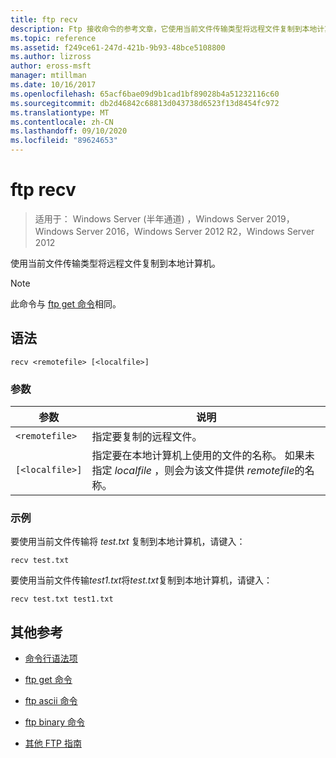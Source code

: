 ```yaml
---
title: ftp recv
description: Ftp 接收命令的参考文章，它使用当前文件传输类型将远程文件复制到本地计算机。
ms.topic: reference
ms.assetid: f249ce61-247d-421b-9b93-48bce5108800
ms.author: lizross
author: eross-msft
manager: mtillman
ms.date: 10/16/2017
ms.openlocfilehash: 65acf6bae09d9b1cad1bf89028b4a51232116c60
ms.sourcegitcommit: db2d46842c68813d043738d6523f13d8454fc972
ms.translationtype: MT
ms.contentlocale: zh-CN
ms.lasthandoff: 09/10/2020
ms.locfileid: "89624653"
---
```

# <a name="ftp-recv"></a>ftp recv

> 适用于： Windows Server (半年通道) ，Windows Server 2019，Windows Server 2016，Windows Server 2012 R2，Windows Server 2012

使用当前文件传输类型将远程文件复制到本地计算机。

> [!NOTE]
> 此命令与 [ftp get 命令](ftp-get.md)相同。

## <a name="syntax"></a>语法

```
recv <remotefile> [<localfile>]
```

### <a name="parameters"></a>参数

| 参数 | 说明 |
| --------- | ----------- |
| `<remotefile>` | 指定要复制的远程文件。 |
| `[<localfile>]` | 指定要在本地计算机上使用的文件的名称。 如果未指定 *localfile* ，则会为该文件提供 *remotefile*的名称。 |

### <a name="examples"></a>示例

要使用当前文件传输将 *test.txt* 复制到本地计算机，请键入：

```
recv test.txt
```

要使用当前文件传输*test1.txt*将*test.txt*复制到本地计算机，请键入：

```
recv test.txt test1.txt
```

## <a name="additional-references"></a>其他参考

- [命令行语法项](command-line-syntax-key.md)

- [ftp get 命令](ftp-get.md)

- [ftp ascii 命令](ftp-ascii.md)

- [ftp binary 命令](ftp-binary.md)

- [其他 FTP 指南](/previous-versions/orphan-topics/ws.10/cc756013(v=ws.10))
